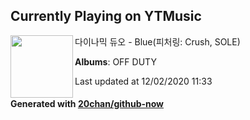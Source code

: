 ## Currently Playing on YTMusic

[<img align="left" width="100" src="https://lh3.googleusercontent.com/RKoi61a6YT2TSM4f8eYsKN8AmK0lfTE9qkTzOgn8m7y3eYUK2gM2wUQXd2Y5EkGRPozL8UkhXr1rMWofIQ">](https://music.youtube.com/channel/UC0RmG5tT5r05BDBlW55i-pA)

다이나믹 듀오 - Blue(피처링: Crush, SOLE)

**Albums**: OFF DUTY

Last updated at 12/02/2020 11:33

#### Generated with [20chan/github-now](https://github.com/20chan/github-now)
